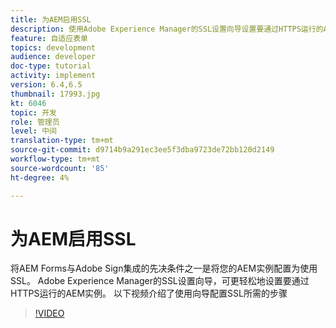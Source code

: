 ```yaml
---
title: 为AEM启用SSL
description: 使用Adobe Experience Manager的SSL设置向导设置要通过HTTPS运行的AEM实例。
feature: 自适应表单
topics: development
audience: developer
doc-type: tutorial
activity: implement
version: 6.4,6.5
thumbnail: 17993.jpg
kt: 6046
topic: 开发
role: 管理员
level: 中间
translation-type: tm+mt
source-git-commit: d9714b9a291ec3ee5f3dba9723de72bb120d2149
workflow-type: tm+mt
source-wordcount: '85'
ht-degree: 4%

---
```



# 为AEM启用SSL

将AEM Forms与Adobe Sign集成的先决条件之一是将您的AEM实例配置为使用SSL。 Adobe Experience Manager的SSL设置向导，可更轻松地设置要通过HTTPS运行的AEM实例。
以下视频介绍了使用向导配置SSL所需的步骤

>[!VIDEO](https://video.tv.adobe.com/v/17993/?quality=9&learn=on)